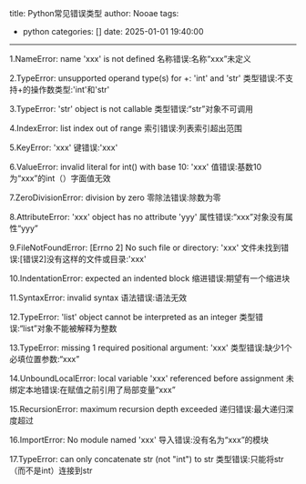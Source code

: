 title: Python常见错误类型
author: Nooae
tags:
  - python
categories: []
date: 2025-01-01 19:40:00
---
1.NameError: name 'xxx' is not defined
名称错误:名称“xxx”未定义
<!--more-->
2.TypeError: unsupported operand type(s) for +: 'int' and 'str'
类型错误:不支持+的操作数类型:'int'和'str'

3.TypeError: 'str' object is not callable
类型错误:“str”对象不可调用

4.IndexError: list index out of range
索引错误:列表索引超出范围

5.KeyError: 'xxx'
键错误:'xxx'

6.ValueError: invalid literal for int() with base 10: 'xxx'
值错误:基数10为“xxx”的int（）字面值无效

7.ZeroDivisionError: division by zero
零除法错误:除数为零

8.AttributeError: 'xxx' object has no attribute 'yyy'
属性错误:“xxx”对象没有属性“yyy”

9.FileNotFoundError: [Errno 2] No such file or directory: 'xxx'
文件未找到错误:[错误2]没有这样的文件或目录:'xxx'

10.IndentationError: expected an indented block
缩进错误:期望有一个缩进块

11.SyntaxError: invalid syntax
语法错误:语法无效

12.TypeError: 'list' object cannot be interpreted as an integer
类型错误:“list”对象不能被解释为整数

13.TypeError: missing 1 required positional argument: 'xxx'
类型错误:缺少1个必填位置参数:“xxx”

14.UnboundLocalError: local variable 'xxx' referenced before assignment
未绑定本地错误:在赋值之前引用了局部变量“xxx”

15.RecursionError: maximum recursion depth exceeded
递归错误:最大递归深度超过

16.ImportError: No module named 'xxx'
导入错误:没有名为“xxx”的模块

17.TypeError: can only concatenate str (not "int") to str
类型错误:只能将str（而不是int）连接到str